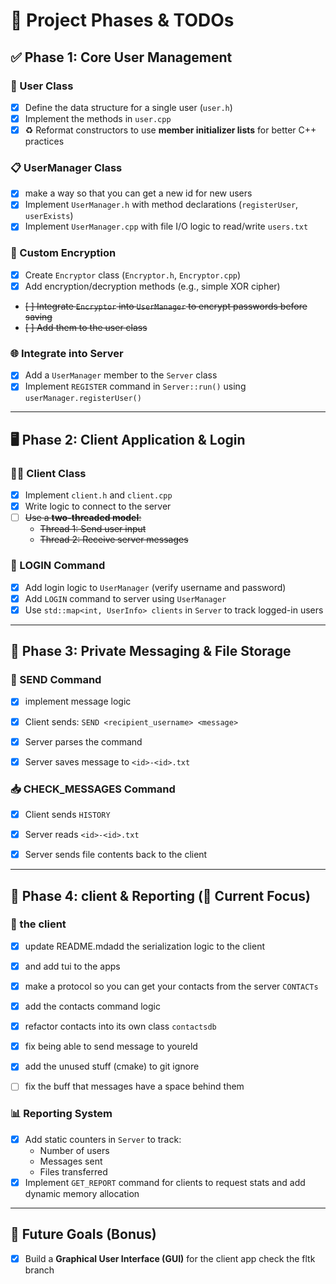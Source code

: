 # 🧩 Project Phases & TODOs
## ✅ Phase 1: Core User Management
### 👤 User Class
- [x] Define the data structure for a single user (`user.h`)
- [x] Implement the methods in `user.cpp`
- [x] ♻️ Reformat constructors to use **member initializer lists** for better C++ practices

### 📋 UserManager Class
- [x] make a way so that you can get a new id for new users
- [x] Implement `UserManager.h` with method declarations (`registerUser`, `userExists`)
- [x] Implement `UserManager.cpp` with file I/O logic to read/write `users.txt`

### 🔐 Custom Encryption
- [x] Create `Encryptor` class (`Encryptor.h`, `Encryptor.cpp`)
- [x] Add encryption/decryption methods (e.g., simple XOR cipher)
- ~~[ ] Integrate `Encryptor` into `UserManager` to encrypt passwords before saving~~
- ~~[ ] Add them to the user class~~

### 🌐 Integrate into Server
- [x] Add a `UserManager` member to the `Server` class
- [x] Implement `REGISTER` command in `Server::run()` using `userManager.registerUser()`

---

## 🖥️ Phase 2: Client Application & Login
### 🧑‍💻 Client Class
- [x] Implement `client.h` and `client.cpp`
- [x] Write logic to connect to the server
- [ ] ~~Use a **two-threaded model**:~~
  - ~~Thread 1: Send user input~~
  - ~~Thread 2: Receive server messages~~

### 🔑 LOGIN Command
- [x] Add login logic to `UserManager` (verify username and password)
- [x] Add `LOGIN` command to server using `UserManager`
- [x] Use `std::map<int, UserInfo> clients` in `Server` to track logged-in users

---

## 💬 Phase 3: Private Messaging & File Storage
### 📩 SEND Command
- [x] implement message logic
- [x] Client sends: `SEND <recipient_username> <message>`
- [x] Server parses the command
- [x] Server saves message to `<id>-<id>.txt`


### 📥 CHECK_MESSAGES Command
- [x] Client sends `HISTORY`
- [x] Server reads `<id>-<id>.txt`
- [x] Server sends file contents back to the client


---


## 📁 Phase 4: client & Reporting (🔨 Current Focus)


### 🎨 the client
- [x] update README.mdadd the serialization logic to the client
- [x] and add tui to the apps
- [x] make a protocol so you can get your contacts from the server `CONTACTs`
- [x] add the contacts command logic
- [x] refactor contacts into its own class `contactsdb`
- [x] fix being able to send message to youreld
- [x] add the unused stuff (cmake) to git ignore
- [ ] fix the buff that messages have a space behind them


### 📊 Reporting System
- [x] Add static counters in `Server` to track:
  - Number of users
  - Messages sent
  - Files transferred
- [x] Implement `GET_REPORT` command for clients to request stats and add dynamic memory allocation

---

## 🎨 Future Goals (Bonus)
- [x] Build a **Graphical User Interface (GUI)** for the client app check the fltk branch



